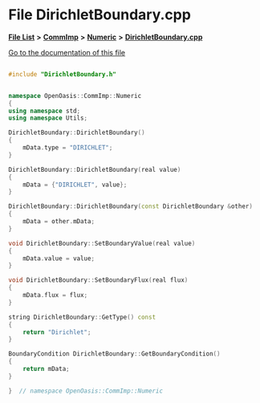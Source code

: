

# File DirichletBoundary.cpp

[**File List**](files.md) **>** [**CommImp**](dir_6202b98a8704f42b1ea358646461643f.md) **>** [**Numeric**](dir_a0ece07902893bffce0f747cc8ee06c8.md) **>** [**DirichletBoundary.cpp**](_dirichlet_boundary_8cpp.md)

[Go to the documentation of this file](_dirichlet_boundary_8cpp.md)


```C++

#include "DirichletBoundary.h"


namespace OpenOasis::CommImp::Numeric
{
using namespace std;
using namespace Utils;

DirichletBoundary::DirichletBoundary()
{
    mData.type = "DIRICHLET";
}

DirichletBoundary::DirichletBoundary(real value)
{
    mData = {"DIRICHLET", value};
}

DirichletBoundary::DirichletBoundary(const DirichletBoundary &other)
{
    mData = other.mData;
}

void DirichletBoundary::SetBoundaryValue(real value)
{
    mData.value = value;
}

void DirichletBoundary::SetBoundaryFlux(real flux)
{
    mData.flux = flux;
}

string DirichletBoundary::GetType() const
{
    return "Dirichlet";
}

BoundaryCondition DirichletBoundary::GetBoundaryCondition()
{
    return mData;
}

}  // namespace OpenOasis::CommImp::Numeric
```


